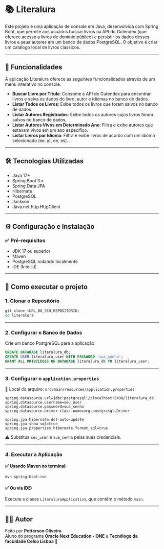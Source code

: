 # 📚 Literalura

Este projeto é uma aplicação de console em Java, desenvolvida com Spring Boot, que permite aos usuários buscar livros na API do Gutendex (que oferece acesso a livros de domínio público) e persistir os dados desses livros e seus autores em um banco de dados PostgreSQL. O objetivo é criar um catálogo local de livros clássicos.

---

## 🚀 Funcionalidades

A aplicação Literalura oferece as seguintes funcionalidades através de um menu interativo no console:

- **Buscar Livro por Título**: Consome a API do Gutendex para encontrar livros e salva os dados do livro, autor e idiomas no banco de dados.
- **Listar Todos os Livros**: Exibe todos os livros que foram salvos no banco de dados.
- **Listar Autores Registrados**: Exibe todos os autores cujos livros foram salvos no banco de dados.
- **Listar Autores Vivos em Determinado Ano**: Filtra e exibe autores que estavam vivos em um ano específico.
- **Listar Livros por Idioma**: Filtra e exibe livros de acordo com um idioma selecionado (ex: pt, en, es).

---

## 🛠️ Tecnologias Utilizadas

- Java 17+
- Spring Boot 3.x
- Spring Data JPA
- Hibernate
- PostgreSQL
- Jackson
- Java.net.http.HttpClient

---

## ⚙️ Configuração e Instalação

### ✅ Pré-requisitos

- JDK 17 ou superior
- Maven
- PostgreSQL rodando localmente
- IDE (IntelliJ)

---

## 🧪 Como executar o projeto

### 1. Clonar o Repositório

```bash
git clone <URL_DO_SEU_REPOSITORIO>
cd literalura
```

---

### 2. Configurar o Banco de Dados

Crie um banco PostgreSQL para a aplicação:

```sql
CREATE DATABASE literalura_db;
CREATE USER literalura_user WITH PASSWORD 'sua_senha';
GRANT ALL PRIVILEGES ON DATABASE literalura_db TO literalura_user;
```

---

### 3. Configurar o `application.properties`

📁 Local do arquivo: `src/main/resources/application.properties`

```properties
spring.datasource.url=jdbc:postgresql://localhost:5438/literalura_db
spring.datasource.username=seu_user
spring.datasource.password=sua_senha
spring.datasource.driver-class-name=org.postgresql.Driver

spring.jpa.hibernate.ddl-auto=update
spring.jpa.show-sql=true
spring.jpa.properties.hibernate.format_sql=true
```

⚠️ Substitua `seu_user` e `sua_senha` pelas suas credenciais.

---

### 4. Executar a Aplicação

#### ✅ Usando Maven no terminal:

```bash
mvn spring-boot:run
```

#### ✅ Ou via IDE:

Execute a classe `LiteraluraApplication`, que contém o método `main`.

---

## 👨‍💻 Autor

Feito por **Petterson Oliveira**  
Aluno do programa **Oracle Next Education - ONE** e **Tecnólogo da faculdade Celso Lisboa** 🚀  
